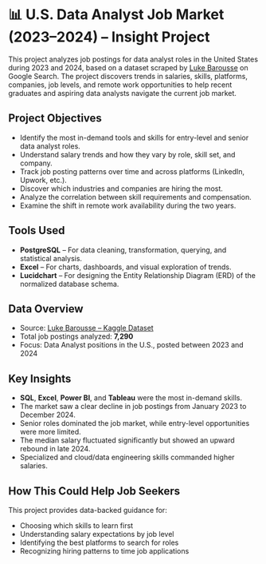 # 📊 U.S. Data Analyst Job Market (2023–2024) – Insight Project

This project analyzes job postings for data analyst roles in the United States during 2023 and 2024, based on a dataset scraped by [Luke Barousse](https://www.kaggle.com/datasets/lukebarousse/data-analyst-job-postings-google-search) on Google Search. The project discovers trends in salaries, skills, platforms, companies, job levels, and remote work opportunities to help recent graduates and aspiring data analysts navigate the current job market.

## Project Objectives

- Identify the most in-demand tools and skills for entry-level and senior data analyst roles.
- Understand salary trends and how they vary by role, skill set, and company.
- Track job posting patterns over time and across platforms (LinkedIn, Upwork, etc.).
- Discover which industries and companies are hiring the most.
- Analyze the correlation between skill requirements and compensation.
- Examine the shift in remote work availability during the two years.

## Tools Used

- **PostgreSQL** – For data cleaning, transformation, querying, and statistical analysis.
- **Excel** – For charts, dashboards, and visual exploration of trends.
- **Lucidchart** – For designing the Entity Relationship Diagram (ERD) of the normalized database schema.

## Data Overview

- Source: [Luke Barousse – Kaggle Dataset](https://www.kaggle.com/datasets/lukebarousse/data-analyst-job-postings-google-search)
- Total job postings analyzed: **7,290**
- Focus: Data Analyst positions in the U.S., posted between 2023 and 2024

## Key Insights

- **SQL**, **Excel**, **Power BI**, and **Tableau** were the most in-demand skills.
- The market saw a clear decline in job postings from January 2023 to December 2024.
- Senior roles dominated the job market, while entry-level opportunities were more limited.
- The median salary fluctuated significantly but showed an upward rebound in late 2024.
- Specialized and cloud/data engineering skills commanded higher salaries.

## How This Could Help Job Seekers

This project provides data-backed guidance for:

- Choosing which skills to learn first
- Understanding salary expectations by job level
- Identifying the best platforms to search for roles
- Recognizing hiring patterns to time job applications

